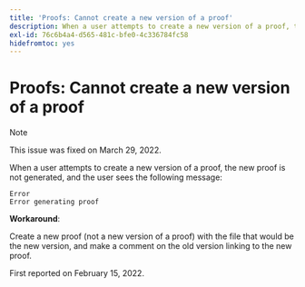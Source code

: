```yaml
---
title: 'Proofs: Cannot create a new version of a proof'
description: When a user attempts to create a new version of a proof, the new proof is not generated, and the user sees an error message.
exl-id: 76c6b4a4-d565-481c-bfe0-4c336784fc58
hidefromtoc: yes
---
```

# Proofs: Cannot create a new version of a proof

>[!NOTE]
>
>This issue was fixed on March 29, 2022.

When a user attempts to create a new version of a proof, the new proof is not generated, and the user sees the following message:

```
Error
Error generating proof
```

**Workaround**: 

Create a new proof (not a new version of a proof) with the file that would be the new version, and make a comment on the old version linking to the new proof.

First reported on February 15, 2022.
